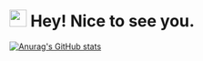 <h1><img src="https://emojis.slackmojis.com/emojis/images/1531849430/4246/blob-sunglasses.gif?1531849430" width="30"/> Hey! Nice to see you.</h1>

[![Anurag's GitHub stats](https://github-readme-stats.vercel.app/api?username=lucky980421&show_icons=true&theme=radical)](https://github.com/anuraghazra/github-readme-stats)
